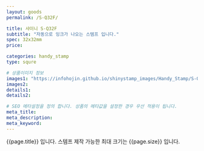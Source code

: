 ```yaml
---
layout: goods
permalink: /S-Q32F/

title: 샤이니 S-Q32F
subtitle: "자동으로 잉크가 나오는 스템프 입니다."
spec: 32x32mm
price: 

categories: handy_stamp
type: squre

# 상품이미지 정보
images1: "https://infohojin.github.io/shinystamp_images/Handy_Stamp/S-Q32F/S-Q32F_1.jpg"
images2:
details1:
details2:    

# SEO 메타설정을 정의 합니다. 상품의 메타값을 설정한 경우 우선 적용이 됩니다.
meta_title: 
meta_description:
meta_keyword:
---
```


{{page.title}} 입니다. 스템프 제작 가능한 최대 크기는 {{page.size}} 입니다.